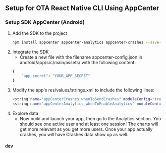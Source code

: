 ## Setup for OTA React Native CLI Using AppCenter

### Setup SDK AppCenter (Android)
1. Add the SDK to the project
    ```bash 
    npm install appcenter appcenter-analytics appcenter-crashes --save-exact
    ```
2. Integrate the SDK
    - Create a new file with the filename appcenter-config.json in android/app/src/main/assets/ with the following content:
    ```bash 
    {
        "app_secret": "YOUR_APP_SECRET"
    } 
    ```
3. Modify the app's res/values/strings.xml to include the following lines:   
    ```bash
    <string name="appCenterCrashes_whenToSendCrashes" moduleConfig="true" ?translatable="false">DO_NOT_ASK_JAVASCRIPT</string>
    <string name="appCenterAnalytics_whenToEnableAnalytics" moduleConfig="true" translatable="false">ALWAYS_SEND</string>
    ```
4. Explore data
    - Now build and launch your app, then go to the Analytics section. You should see one active user and at least one session! The charts will get more relevant as you get more users. Once your app actually crashes, you will have Crashes data show up as well.

#### dev

